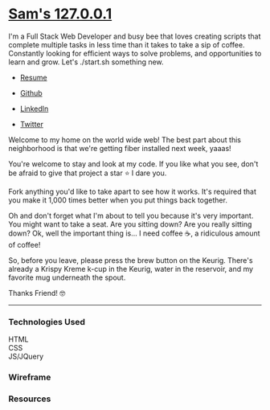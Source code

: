 # [Sam's 127.0.0.1](https://samwhindleton.com/)

I'm a Full Stack Web Developer and busy bee that loves creating scripts that complete multiple tasks in less time than it takes to take a sip of coffee. Constantly looking for efficient ways to solve problems, and opportunities to learn and grow. Let's ./start.sh something new.

* [Resume](https://samwhindleton.com)

* [Github](https://github.com/samwhindleton)

* [LinkedIn](https://www.linkedin.com/in/samwhindleton)

* [Twitter](https://twitter.com/samwhindleton)

Welcome to my home on the world wide web! The best part about this neighborhood is that we're getting fiber installed next week, yaaas!

You're welcome to stay and look at my code. If you like what you see, don't be afraid to give that project a star ⭐️ I dare you.

Fork anything you'd like to take apart to see how it works. It's required that you make it 1,000 times better when you put things back together.

Oh and don't forget what I'm about to tell you because it's very important. You might want to take a seat. Are you sitting down? Are you really sitting down? Ok, well the important thing is... I need coffee ☕️, a ridiculous amount of coffee!

So, before you leave, please press the brew button on the Keurig. There's already a Krispy Kreme k-cup in the Keurig, water in the reservoir, and my favorite mug underneath the spout.

Thanks Friend! 🤓

---

### Technologies Used

HTML  
CSS  
JS/JQuery

### Wireframe

### Resources

